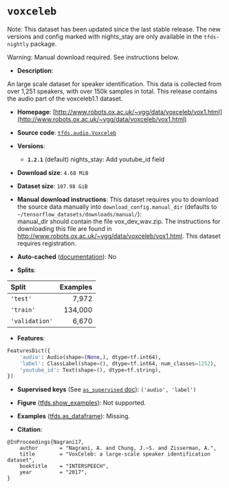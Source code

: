 <div itemscope itemtype="http://schema.org/Dataset">
  <div itemscope itemprop="includedInDataCatalog" itemtype="http://schema.org/DataCatalog">
    <meta itemprop="name" content="TensorFlow Datasets" />
  </div>
  <meta itemprop="name" content="voxceleb" />
  <meta itemprop="description" content="An large scale dataset for speaker identification. This data is collected from&#10;over 1,251 speakers, with over 150k samples in total.&#10;This release contains the audio part of the voxceleb1.1 dataset.&#10;&#10;To use this dataset:&#10;&#10;```python&#10;import tensorflow_datasets as tfds&#10;&#10;ds = tfds.load(&#x27;voxceleb&#x27;, split=&#x27;train&#x27;)&#10;for ex in ds.take(4):&#10;  print(ex)&#10;```&#10;&#10;See [the guide](https://www.tensorflow.org/datasets/overview) for more&#10;informations on [tensorflow_datasets](https://www.tensorflow.org/datasets).&#10;&#10;" />
  <meta itemprop="url" content="https://www.tensorflow.org/datasets/catalog/voxceleb" />
  <meta itemprop="sameAs" content="http://www.robots.ox.ac.uk/~vgg/data/voxceleb/vox1.html" />
  <meta itemprop="citation" content="@InProceedings{Nagrani17,&#10; author       = &quot;Nagrani, A. and Chung, J.~S. and Zisserman, A.&quot;,&#10; title        = &quot;VoxCeleb: a large-scale speaker identification dataset&quot;,&#10; booktitle    = &quot;INTERSPEECH&quot;,&#10;    year         = &quot;2017&quot;,&#10;}" />
</div>

# `voxceleb`


Note: This dataset has been updated since the last stable release. The new
versions and config marked with
<span class="material-icons" title="Available only in the tfds-nightly package">nights_stay</span>
are only available in the `tfds-nightly` package.

Warning: Manual download required. See instructions below.

*   **Description**:

An large scale dataset for speaker identification. This data is collected from
over 1,251 speakers, with over 150k samples in total. This release contains the
audio part of the voxceleb1.1 dataset.

*   **Homepage**:
    [http://www.robots.ox.ac.uk/~vgg/data/voxceleb/vox1.html](http://www.robots.ox.ac.uk/~vgg/data/voxceleb/vox1.html)

*   **Source code**:
    [`tfds.audio.Voxceleb`](https://github.com/tensorflow/datasets/tree/master/tensorflow_datasets/audio/voxceleb.py)

*   **Versions**:

    *   **`1.2.1`** (default)
        <span class="material-icons" title="Available only in the tfds-nightly package">nights_stay</span>:
        Add youtube_id field

*   **Download size**: `4.68 MiB`

*   **Dataset size**: `107.98 GiB`

*   **Manual download instructions**: This dataset requires you to
    download the source data manually into `download_config.manual_dir`
    (defaults to `~/tensorflow_datasets/downloads/manual/`):<br/>
    manual_dir should contain the file vox_dev_wav.zip. The instructions for
    downloading this file are found in http://www.robots.ox.ac.uk/~vgg/data/voxceleb/vox1.html. This dataset requires registration.

*   **Auto-cached**
    ([documentation](https://www.tensorflow.org/datasets/performances#auto-caching)):
    No

*   **Splits**:

Split          | Examples
:------------- | -------:
`'test'`       | 7,972
`'train'`      | 134,000
`'validation'` | 6,670

*   **Features**:

```python
FeaturesDict({
    'audio': Audio(shape=(None,), dtype=tf.int64),
    'label': ClassLabel(shape=(), dtype=tf.int64, num_classes=1252),
    'youtube_id': Text(shape=(), dtype=tf.string),
})
```

*   **Supervised keys** (See
    [`as_supervised` doc](https://www.tensorflow.org/datasets/api_docs/python/tfds/load#args)):
    `('audio', 'label')`

*   **Figure**
    ([tfds.show_examples](https://www.tensorflow.org/datasets/api_docs/python/tfds/visualization/show_examples)):
    Not supported.

*   **Examples**
    ([tfds.as_dataframe](https://www.tensorflow.org/datasets/api_docs/python/tfds/as_dataframe)):
    Missing.

*   **Citation**:

```
@InProceedings{Nagrani17,
    author       = "Nagrani, A. and Chung, J.~S. and Zisserman, A.",
    title        = "VoxCeleb: a large-scale speaker identification dataset",
    booktitle    = "INTERSPEECH",
    year         = "2017",
}
```
